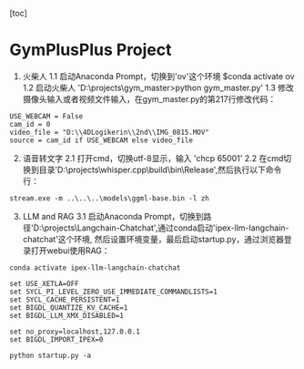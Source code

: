 [toc]

# GymPlusPlus Project

1. 火柴人
1.1 启动Anaconda Prompt，切换到'ov'这个环境
 $conda activate ov
1.2 启动火柴人
 'D:\projects\gym_master>python gym_master.py'
1.3 修改摄像头输入或者视频文件输入，在gym_master.py的第217行修改代码：
```
USE_WEBCAM = False
cam_id = 0
video_file = "D:\\4DLogikerin\\2nd\\IMG_0815.MOV"
source = cam_id if USE_WEBCAM else video_file
```

2. 语音转文字
2.1 打开cmd，切换utf-8显示，输入
'chcp 65001'
2.2 在cmd切换到目录'D:\projects\whisper.cpp\build\bin\Release',然后执行以下命令行：
```
stream.exe -m ..\..\..\models\ggml-base.bin -l zh
```

3. LLM and RAG
3.1 启动Anaconda Prompt，切换到路径'D:\projects\Langchain-Chatchat',通过conda启动'ipex-llm-langchain-chatchat'这个环境, 然后设置环境变量，最后启动startup.py，通过浏览器登录打开webui使用RAG：

```
conda activate ipex-llm-langchain-chatchat

set USE_XETLA=OFF
set SYCL_PI_LEVEL_ZERO_USE_IMMEDIATE_COMMANDLISTS=1
set SYCL_CACHE_PERSISTENT=1
set BIGDL_QUANTIZE_KV_CACHE=1
set BIGDL_LLM_XMX_DISABLED=1

set no_proxy=localhost,127.0.0.1
set BIGDL_IMPORT_IPEX=0

python startup.py -a
```


